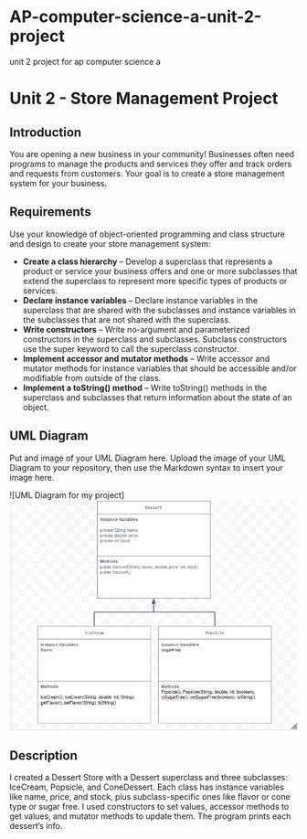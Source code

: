 # AP-computer-science-a-unit-2-project
unit 2 project for ap computer science a
# Unit 2 - Store Management Project

## Introduction

You are opening a new business in your community! Businesses often need programs to manage the products and services they offer and track orders and requests from customers. Your goal is to create a store management system for your business.

## Requirements

Use your knowledge of object-oriented programming and class structure and design to create your store management system:
- **Create a class hierarchy** – Develop a superclass that represents a product or service your business offers and one or more subclasses that extend the superclass to represent more specific types of products or services.
- **Declare instance variables** – Declare instance variables in the superclass that are shared with the subclasses and instance variables in the subclasses that are not shared with the superclass.
- **Write constructors** – Write no-argument and parameterized constructors in the superclass and subclasses. Subclass constructors use the super keyword to call the superclass constructor.
- **Implement accessor and mutator methods** – Write accessor and mutator methods for instance variables that should be accessible and/or modifiable from outside of the class.
- **Implement a toString() method** – Write toString() methods in the superclass and subclasses that return information about the state of an object.

## UML Diagram

Put and image of your UML Diagram here. Upload the image of your UML Diagram to your repository, then use the Markdown syntax to insert your image here.

![UML Diagram for my project]![alt text](umldiagram.png)

## Description

I created a Dessert Store with a Dessert superclass and three subclasses: IceCream, Popsicle, and ConeDessert. Each class has instance variables like name, price, and stock, plus subclass-specific ones like flavor or cone type or sugar free. I used constructors to set values, accessor methods to get values, and mutator methods to update them. The program prints each dessert’s info.
